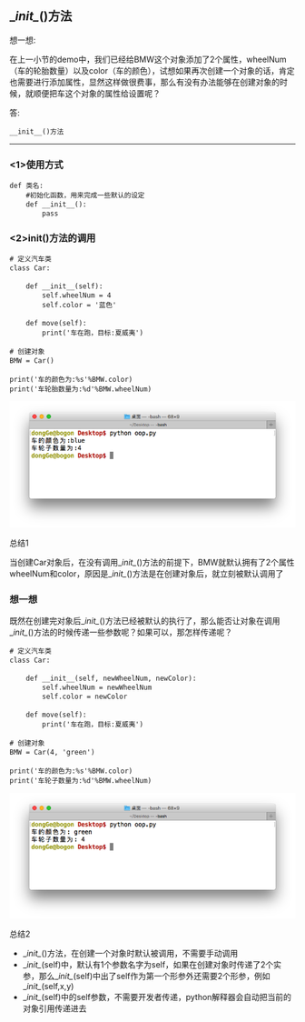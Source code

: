## \__init\__()方法
想一想:

在上一小节的demo中，我们已经给BMW这个对象添加了2个属性，wheelNum（车的轮胎数量）以及color（车的颜色），试想如果再次创建一个对象的话，肯定也需要进行添加属性，显然这样做很费事，那么有没有办法能够在创建对象的时候，就顺便把车这个对象的属性给设置呢？

答:

    __init__()方法

---

### <1>使用方式
    def 类名:
        #初始化函数，用来完成一些默认的设定
        def __init__():
            pass
### <2>__init__()方法的调用

    # 定义汽车类
    class Car:

        def __init__(self):
            self.wheelNum = 4
            self.color = '蓝色'

        def move(self):
            print('车在跑，目标:夏威夷')

    # 创建对象
    BMW = Car()

    print('车的颜色为:%s'%BMW.color)
    print('车轮胎数量为:%d'%BMW.wheelNum)

![alt文本](Images/Snip20160820_3.png "Title")

总结1

当创建Car对象后，在没有调用\__init\__()方法的前提下，BMW就默认拥有了2个属性wheelNum和color，原因是\__init\__()方法是在创建对象后，就立刻被默认调用了

### 想一想
既然在创建完对象后\__init\__()方法已经被默认的执行了，那么能否让对象在调用\__init\__()方法的时候传递一些参数呢？如果可以，那怎样传递呢？


    # 定义汽车类
    class Car:

        def __init__(self, newWheelNum, newColor):
            self.wheelNum = newWheelNum
            self.color = newColor

        def move(self):
            print('车在跑，目标:夏威夷')

    # 创建对象
    BMW = Car(4, 'green')

    print('车的颜色为:%s'%BMW.color)
    print('车轮子数量为:%d'%BMW.wheelNum)

![alt文本](Images/Snip20160820_4.png "Title")

总结2
+ \__init\__()方法，在创建一个对象时默认被调用，不需要手动调用
+ \__init\__(self)中，默认有1个参数名字为self，如果在创建对象时传递了2个实参，那么\__init\__(self)中出了self作为第一个形参外还需要2个形参，例如\__init\__(self,x,y)
+ \__init\__(self)中的self参数，不需要开发者传递，python解释器会自动把当前的对象引用传递进去
